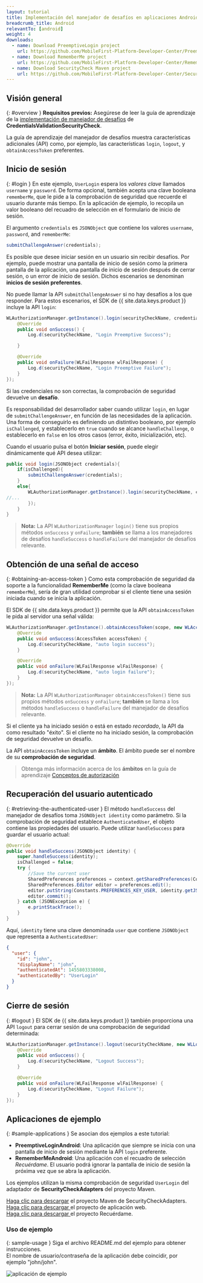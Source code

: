 ```yaml
---
layout: tutorial
title: Implementación del manejador de desafíos en aplicaciones Android
breadcrumb_title: Android
relevantTo: [android]
weight: 4
downloads:
  - name: Download PreemptiveLogin project
    url: https://github.com/MobileFirst-Platform-Developer-Center/PreemptiveLoginAndroid/tree/release80
  - name: Download RememberMe project
    url: https://github.com/MobileFirst-Platform-Developer-Center/RememberMeAndroid/tree/release80
  - name: Download SecurityCheck Maven project
    url: https://github.com/MobileFirst-Platform-Developer-Center/SecurityCheckAdapters/tree/release80
---
```

<!-- NLS_CHARSET=UTF-8 -->
## Visión general
{: #overview }
**Requisitos previos:** Asegúrese de leer la guía de aprendizaje de la [implementación de manejador de desafíos](../../credentials-validation/android) de **CredentialsValidationSecurityCheck**.

La guía de aprendizaje del manejador de desafíos muestra características adicionales (API) como, por ejemplo, las características `login`, `logout`, y `obtainAccessToken` preferentes.

## Inicio de sesión
{: #login }
En este ejemplo, `UserLogin` espera los *valores clave* llamados `username` y `password`. De forma opcional, también acepta una clave booleana `rememberMe`, que le pide a la comprobación de seguridad que recuerde el usuario durante más tiempo. En la aplicación de ejemplo, lo recopila un valor booleano del recuadro de selección en el formulario de inicio de sesión.

El argumento `credentials` es `JSONObject` que contiene los valores `username`, `password`, and `rememberMe`:

```java
submitChallengeAnswer(credentials);
```

Es posible que desee iniciar sesión en un usuario sin recibir desafíos. Por ejemplo, puede mostrar una pantalla de inicio de sesión como la primera pantalla de la aplicación, una pantalla de inicio de sesión después de cerrar sesión, o un error de inicio de sesión. Dichos escenarios se denominan **inicios de sesión preferentes**.

No puede llamar la API `submitChallengeAnswer` si no hay desafíos a los que responder. Para estos escenarios, el SDK de {{ site.data.keys.product }} incluye la API `login`:

```java
WLAuthorizationManager.getInstance().login(securityCheckName, credentials, new WLLoginResponseListener() {
    @Override
    public void onSuccess() {
        Log.d(securityCheckName, "Login Preemptive Success");

    }

    @Override
    public void onFailure(WLFailResponse wlFailResponse) {
        Log.d(securityCheckName, "Login Preemptive Failure");
    }
});
```

Si las credenciales no son correctas, la comprobación de seguridad devuelve un **desafío**.

Es responsabilidad del desarrollador saber cuando utilizar `login`, en lugar de `submitChallengeAnswer`, en función de las necesidades de la aplicación. Una forma de conseguirlo es definiendo un distintivo booleano, por ejemplo `isChallenged`, y establecerlo en `true` cuando se alcance `handleChallenge`, o establecerlo en `false` en los otros casos (error, éxito, inicialización, etc).

Cuando el usuario pulsa el botón **Iniciar sesión**, puede elegir dinámicamente qué API desea utilizar:

```java
public void login(JSONObject credentials){
    if(isChallenged){
        submitChallengeAnswer(credentials);
    }
    else{
        WLAuthorizationManager.getInstance().login(securityCheckName, credentials, new WLLoginResponseListener() {
//...
        });
    }
}
```

> **Nota:**
>La API `WLAuthorizationManager` `login()` tiene sus propios métodos `onSuccess` y `onFailure`; **también** se llama a los manejadores de desafíos `handleSuccess` o `handleFailure` del manejador de desafíos relevante.

## Obtención de una señal de acceso
{: #obtaining-an-access-token }
Como esta comprobación de seguridad da soporte a la funcionalidad **RememberMe** (como la clave booleana `rememberMe`), sería de gran utilidad comprobar si el cliente tiene una sesión iniciada cuando se inicia la aplicación.

El SDK de {{ site.data.keys.product }} permite que la API `obtainAccessToken` le pida al servidor una señal válida:

```java
WLAuthorizationManager.getInstance().obtainAccessToken(scope, new WLAccessTokenListener() {
    @Override
    public void onSuccess(AccessToken accessToken) {
        Log.d(securityCheckName, "auto login success");
    }

    @Override
    public void onFailure(WLFailResponse wlFailResponse) {
        Log.d(securityCheckName, "auto login failure");
    }
});
```

> **Nota:**
> La API `WLAuthorizationManager` `obtainAccessToken()` tiene sus propios métodos `onSuccess` y `onFailure`; **también** se llama a los métodos `handleSuccess` o `handleFailure` del manejador de desafíos relevante.

Si el cliente ya ha iniciado sesión o está en estado *recordado*, la API da como resultado "éxito". Si el cliente no ha iniciado sesión, la comprobación de seguridad devuelve un desafío.

La API `obtainAccessToken` incluye un **ámbito**. El ámbito puede ser el nombre de su **comprobación de seguridad**.

> Obtenga más información acerca de los **ámbitos** en la guía de aprendizaje [Conceptos de autorización](../../)

## Recuperación del usuario autenticado
{: #retrieving-the-authenticated-user }
El método `handleSuccess` del manejador de desafíos toma `JSONObject identity` como parámetro.
Si la comprobación de seguridad establece `AuthenticatedUser`, el objeto contiene las propiedades del usuario. Puede utilizar `handleSuccess` para guardar el usuario actual:

```java
@Override
public void handleSuccess(JSONObject identity) {
    super.handleSuccess(identity);
    isChallenged = false;
    try {
        //Save the current user
        SharedPreferences preferences = context.getSharedPreferences(Constants.PREFERENCES_FILE, Context.MODE_PRIVATE);
        SharedPreferences.Editor editor = preferences.edit();
        editor.putString(Constants.PREFERENCES_KEY_USER, identity.getJSONObject("user").toString());
        editor.commit();
    } catch (JSONException e) {
        e.printStackTrace();
    }
}
```

Aquí, `identity` tiene una clave denominada `user` que contiene `JSONObject` que representa a `AuthenticatedUser`:

```json
{
  "user": {
    "id": "john",
    "displayName": "john",
    "authenticatedAt": 1455803338008,
    "authenticatedBy": "UserLogin"
  }
}
```

## Cierre de sesión
{: #logout }
El SDK de {{ site.data.keys.product }} también proporciona una API `logout` para cerrar sesión de una comprobación de seguridad determinada:

```java
WLAuthorizationManager.getInstance().logout(securityCheckName, new WLLogoutResponseListener() {
    @Override
    public void onSuccess() {
        Log.d(securityCheckName, "Logout Success");
    }

    @Override
    public void onFailure(WLFailResponse wlFailResponse) {
        Log.d(securityCheckName, "Logout Failure");
    }
});
```

## Aplicaciones de ejemplo
{: #sample-applications }
Se asocian dos ejemplos a este tutorial:

- **PreemptiveLoginAndroid**: Una aplicación que siempre se inicia con una pantalla de inicio de sesión mediante la API `login` preferente.
- **RememberMeAndroid**: Una aplicación con el recuadro de selección *Recuérdame*. El usuario podrá ignorar la pantalla de inicio de sesión la próxima vez que se abra la aplicación.

Los ejemplos utilizan la misma comprobación de seguridad `UserLogin` del adaptador de **SecurityCheckAdapters** del proyecto Maven.

[Haga clic para descargar](https://github.com/MobileFirst-Platform-Developer-Center/SecurityCheckAdapters/tree/release80) el proyecto Maven de SecurityCheckAdapters.  
[Haga clic para descargar ](https://github.com/MobileFirst-Platform-Developer-Center/RememberMeAndroid/tree/release80) el proyecto de aplicación web.  
[Haga clic para descargar ](https://github.com/MobileFirst-Platform-Developer-Center/PreemptiveLoginAndroid/tree/release80) el proyecto Recuérdame.

### Uso de ejemplo
{: sample-usage }
Siga el archivo README.md del ejemplo para obtener instrucciones.  
El nombre de usuario/contraseña de la aplicación debe coincidir, por ejemplo "john/john".

![aplicación de ejemplo](sample-application.png)
